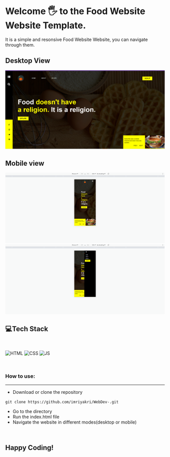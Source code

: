 # Welcome 🖐 to the Food Website Website Template.
It is a simple and resonsive Food Website Website, you can navigate through them.

## Desktop View
![Default View](main.png)

## Mobile view
![Mobile View](mobiles1.png)
![Mobile View](mobiles2.png)


## 💻Tech Stack
<br>

![HTML](https://img.shields.io/badge/html5%20-%23E34F26.svg?&style=for-the-badge&logo=html5&logoColor=white)
![CSS](https://img.shields.io/badge/css3%20-%231572B6.svg?&style=for-the-badge&logo=css3&logoColor=white)
![JS](https://img.shields.io/badge/javascript%20-%23323330.svg?&style=for-the-badge&logo=javascript&logoColor=%23F7DF1E)

<br>

### How to use:

---

- Download or clone the repository

```
git clone https://github.com/imriyakri/WebDev-.git
```

- Go to the directory
- Run the index.html file
- Navigate the website in different modes(desktop or mobile)

<br>

## Happy Coding!
